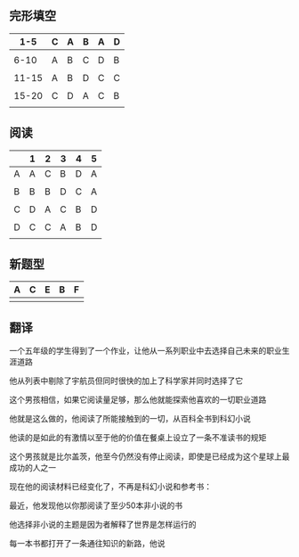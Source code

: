 ## 完形填空

| 1-5   | C    | A    | B    | A    | D    |
| ----- | ---- | ---- | ---- | ---- | ---- |
|       |      |      |      |      |      |
| 6-10  | A    | B    | C    | D    | B    |
|       |      |      |      |      |      |
| 11-15 | A    | B    | D    | C    | C    |
|       |      |      |      |      |      |
| 15-20 | C    | D    | A    | C    | B    |
|       |      |      |      |      |      |

## 阅读

|      | 1    | 2    | 3    | 4    | 5    |
| ---- | ---- | ---- | ---- | ---- | ---- |
| A    | A    | C    | B    | D    | A    |
|      |      |      |      |      |      |
| B    | B    | B    | D    | C    | A    |
|      |      |      |      |      |      |
| C    | D    | A    | C    | B    | D    |
|      |      |      |      |      |      |
| D    | C    | C    | A    | B    | D    |
|      |      |      |      |      |      |

## 新题型

| A    | C    | E    | B    | F    |
| ---- | ---- | ---- | ---- | ---- |
|      |      |      |      |      |



## 翻译

一个五年级的学生得到了一个作业，让他从一系列职业中去选择自己未来的职业生涯道路

他从列表中剔除了宇航员但同时很快的加上了科学家并同时选择了它

这个男孩相信，如果它阅读量足够，那么他就能探索他喜欢的一切职业道路

他就是这么做的，他阅读了所能接触到的一切，从百科全书到科幻小说

他读的是如此的有激情以至于他的价值在餐桌上设立了一条不准读书的规矩

这个男孩就是比尔盖茨，他至今仍然没有停止阅读，即使是已经成为这个星球上最成功的人之一

现在他的阅读材料已经变化了，不再是科幻小说和参考书：

最近，他发现他以你那阅读了至少50本非小说的书

他选择非小说的主题是因为者解释了世界是怎样运行的

每一本书都打开了一条通往知识的新路，他说